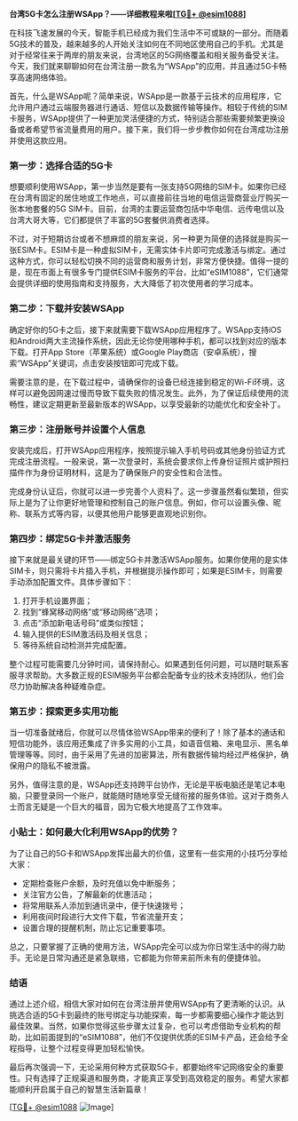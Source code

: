 **台湾5G卡怎么注册WSApp？——详细教程来啦[[TG💪+ @esim1088](https://t.me/s/esim1088)]**

在科技飞速发展的今天，智能手机已经成为我们生活中不可或缺的一部分。而随着5G技术的普及，越来越多的人开始关注如何在不同地区使用自己的手机。尤其是对于经常往来于两岸的朋友来说，台湾地区的5G网络覆盖和相关服务备受关注。今天，我们就来聊聊如何在台湾注册一款名为“WSApp”的应用，并且通过5G卡畅享高速网络体验。

首先，什么是WSApp呢？简单来说，WSApp是一款基于云技术的应用程序，它允许用户通过云端服务器进行通话、短信以及数据传输等操作。相较于传统的SIM卡服务，WSApp提供了一种更加灵活便捷的方式，特别适合那些需要频繁更换设备或者希望节省流量费用的用户。接下来，我们将一步步教你如何在台湾成功注册并使用这款应用。

### **第一步：选择合适的5G卡**
想要顺利使用WSApp，第一步当然是要有一张支持5G网络的SIM卡。如果你已经在台湾有固定的居住地或工作地点，可以直接前往当地的电信运营商营业厅购买一张本地套餐的5G SIM卡。目前，台湾的主要运营商包括中华电信、远传电信以及台湾大哥大等，它们都提供了丰富的5G套餐供消费者选择。

不过，对于短期访台或者不想麻烦的朋友来说，另一种更为简便的选择就是购买一张ESIM卡。ESIM卡是一种虚拟SIM卡，无需实体卡片即可完成激活与绑定。通过这种方式，你可以轻松切换不同的运营商和服务计划，非常方便快捷。值得一提的是，现在市面上有很多专门提供ESIM卡服务的平台，比如“eSIM1088”，它们通常会提供详细的使用指南和支持服务，大大降低了初次使用者的学习成本。

### **第二步：下载并安装WSApp**
确定好你的5G卡之后，接下来就需要下载WSApp应用程序了。WSApp支持iOS和Android两大主流操作系统，因此无论你使用哪种手机，都可以找到对应的版本下载。打开App Store（苹果系统）或Google Play商店（安卓系统），搜索“WSApp”关键词，点击安装按钮即可完成下载。

需要注意的是，在下载过程中，请确保你的设备已经连接到稳定的Wi-Fi环境，这样可以避免因网速过慢而导致下载失败的情况发生。此外，为了保证后续使用的流畅性，建议定期更新至最新版本的WSApp，以享受最新的功能优化和安全补丁。

### **第三步：注册账号并设置个人信息**
安装完成后，打开WSApp应用程序，按照提示输入手机号码或其他身份验证方式完成注册流程。一般来说，第一次登录时，系统会要求你上传身份证照片或护照扫描件作为身份证明材料，这是为了确保账户的安全性和合法性。

完成身份认证后，你就可以进一步完善个人资料了。这一步骤虽然看似繁琐，但实际上是为了让你更好地管理和控制自己的账户信息。例如，你可以设置头像、昵称、联系方式等内容，以便其他用户能够更直观地识别你。

### **第四步：绑定5G卡并激活服务**
接下来就是最关键的环节——绑定5G卡并激活WSApp服务。如果你使用的是实体SIM卡，则只需将卡片插入手机，并根据提示操作即可；如果是ESIM卡，则需要手动添加配置文件。具体步骤如下：

1. 打开手机设置界面；
2. 找到“蜂窝移动网络”或“移动网络”选项；
3. 点击“添加新电话号码”或类似按钮；
4. 输入提供的ESIM激活码及相关信息；
5. 等待系统自动检测并完成配置。

整个过程可能需要几分钟时间，请保持耐心。如果遇到任何问题，可以随时联系客服寻求帮助。大多数正规的ESIM服务平台都会配备专业的技术支持团队，他们会尽力协助解决各种疑难杂症。

### **第五步：探索更多实用功能**
当一切准备就绪后，你就可以尽情体验WSApp带来的便利了！除了基本的通话和短信功能外，该应用还集成了许多实用的小工具，如语音信箱、来电显示、黑名单管理等等。同时，由于采用了先进的加密算法，所有数据传输均经过严格保护，确保用户的隐私不被泄露。

另外，值得注意的是，WSApp还支持跨平台协作，无论是平板电脑还是笔记本电脑，只要登录同一个账户，就能随时随地享受无缝衔接的服务体验。这对于商务人士而言无疑是一个巨大的福音，因为它极大地提高了工作效率。

### **小贴士：如何最大化利用WSApp的优势？**
为了让自己的5G卡和WSApp发挥出最大的价值，这里有一些实用的小技巧分享给大家：
- 定期检查账户余额，及时充值以免中断服务；
- 关注官方公告，了解最新的优惠活动；
- 将常用联系人添加到通讯录中，便于快速拨号；
- 利用夜间时段进行大文件下载，节省流量开支；
- 设置合理的提醒机制，防止忘记重要事项。

总之，只要掌握了正确的使用方法，WSApp完全可以成为你日常生活中的得力助手。无论是日常沟通还是紧急联络，它都能为你带来前所未有的便捷体验。

### **结语**
通过上述介绍，相信大家对如何在台湾注册并使用WSApp有了更清晰的认识。从挑选合适的5G卡到最终的账号绑定与功能探索，每一步都需要细心操作才能达到最佳效果。当然，如果你觉得这些步骤太过复杂，也可以考虑借助专业机构的帮助，比如前面提到的“eSIM1088”，他们不仅提供优质的ESIM卡产品，还会给予全程指导，让整个过程变得更加轻松愉快。

最后再次强调一下，无论采用何种方式获取5G卡，都要始终牢记网络安全的重要性。只有选择了正规渠道和服务商，才能真正享受到高效稳定的服务。希望大家都能顺利开启属于自己的智慧生活新篇章！

[[TG💪+ @esim1088](https://t.me/s/esim1088) ![Image](https://i.postimg.cc/4NQfJmqS/Snipaste-2025-05-13-00-14-12.png)]